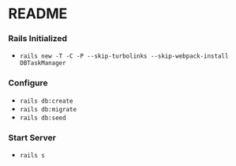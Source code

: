 # README

### Rails Initialized
* `rails new -T -C -P --skip-turbolinks --skip-webpack-install DBTaskManager`

### Configure
* `rails db:create`
* `rails db:migrate`
* `rails db:seed`

### Start Server
* `rails s`
